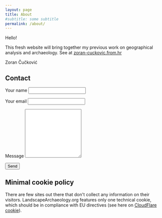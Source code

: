 ```yaml
---
layout: page
title: About
#subtitle: some subtitle
permalink: /about/
---
```

Hello!

This fresh website will bring together my previous work on geographical analysis and archaeology. See at [zoran-cuckovic.from.hr](http://zoran-cuckovic.from.hr)

Zoran Čučković


## Contact

<form action="https://formspree.io/cuckovic.zoran@gmail.com" method="POST">
	 Your name
    <input type="text" name="name">
	<p>
	Your email
    <input type="email" name="_replyto">
	<p>
	Message
	<textarea rows="10" name="body"></textarea>
	<p>
    <input type="submit" value="Send">
	</p>
</form> 


## Minimal cookie policy

There are few sites out there that don't collect any information on their visitors. LandscapeArchaeology.org features only one technical cookie, which should be in compliance with EU directives (see here on [CloudFlare cookie](https://community.cloudflare.com/t/disable-cfduid-cookie-for-eu-law-compliance/19323/3)).  


